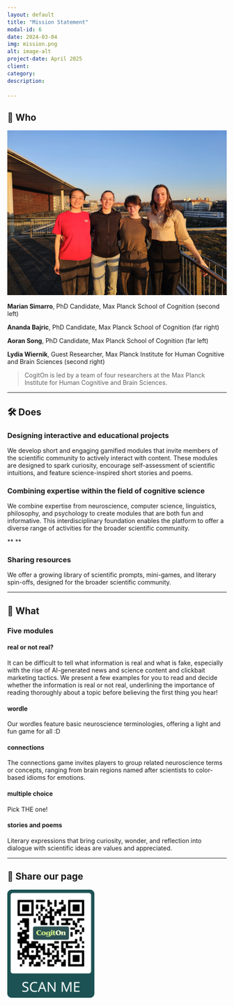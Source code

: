 ```yaml
---
layout: default
title: "Mission Statement"
modal-id: 6
date: 2024-03-04
img: mission.png
alt: image-alt
project-date: April 2025
client: 
category:
description: 

---
```


## 🧠 Who

<img src="img/portfolio/team.jpg" width="600" />


**Marian Simarro**, PhD Candidate, Max Planck School of Cognition (second left)

**Ananda Bajric**, PhD Candidate, Max Planck School of Cognition (far right)

**Aoran Song**, PhD Candidate, Max Planck School of Cognition (far left)

**Lydia Wiernik**, Guest Researcher, Max Planck Institute for Human Cognitive and Brain Sciences (second right)



> CogitOn is led by a team of four researchers at the Max Planck Institute for Human Cognitive and Brain Sciences.

** **

## 🛠️ Does

<h3 style="text-align: left;">Designing interactive and educational projects</h3>

<div style="text-align: left;"> 

 We develop short and engaging gamified modules that invite members of the scientific community to actively interact with content. These modules are designed to spark curiosity, encourage self-assessment of scientific intuitions, and feature science-inspired short stories and poems.

</div>

<h3 style="text-align: left;">Combining expertise within the field of cognitive science</h3>

<div style="text-align: left;"> 

We combine expertise from neuroscience, computer science, linguistics, philosophy, and psychology to create modules that are both fun and informative. This interdisciplinary foundation enables the platform to offer a diverse range of activities for the broader scientific community.

</div>
** **

<h3 style="text-align: left;">Sharing resources</h3>

<div style="text-align: left;"> 

We offer a growing library of scientific prompts, mini-games, and literary spin-offs, designed for the broader scientific community.

</div>

** **

## 🎯 What

<h3 style="text-align: left;">Five modules</h3>

<h4 style="text-align: left;">real or not real?</h4>

<div style="text-align: left;"> 

It can be difficult to tell what information is real and what is fake, especially with the rise of AI-generated news and science content and clickbait marketing tactics. We present a few examples for you to read and decide whether the information is real or not real, underlining the importance of reading thoroughly about a topic before believing the first thing you hear!

</div>

<h4 style="text-align: left;">wordle</h4>

<div style="text-align: left;"> 

Our wordles feature basic neuroscience terminologies, offering a light and fun game for all :D

</div>

<h4 style="text-align: left;">connections</h4>

<div style="text-align: left;"> 

The connections game invites players to group related neuroscience terms or concepts, ranging from brain regions named after scientists to color-based idioms for emotions. 

</div>

<h4 style="text-align: left;">multiple choice</h4>

<div style="text-align: left;"> 

Pick THE one!

</div>

<h4 style="text-align: left;">stories and poems</h4>

<div style="text-align: left;"> 

Literary expressions that bring curiosity, wonder, and reflection into dialogue with scientific ideas are values and appreciated.

</div>

** **

## 💌 Share our page

<img src="img/portfolio/CogitOn_QR_Code.png" width="200" />

